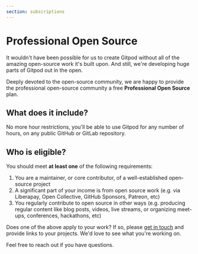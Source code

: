 ```yaml
---
section: subscriptions
---
```


<script context="module">
  export const prerender = true;
</script>

# Professional Open Source

It wouldn't have been possible for us to create Gitpod without all of the amazing open-source work it's built upon. And still, we're developing huge parts of Gitpod out in the open.

Deeply devoted to the open-source community, we are happy to provide the professional open-source community a free **Professional Open Source** plan.

## What does it include?

No more hour restrictions, you'll be able to use Gitpod for any number of hours, on any public GitHub or GitLab repository.

## Who is eligible?

You should meet **at least one** of the following requirements:

1. You are a maintainer, or core contributor, of a well-established open-source project
2. A significant part of your income is from open source work (e.g. via Liberapay, Open Collective, GitHub Sponsors, Patreon, etc)
3. You regularly contribute to open source in other ways (e.g. producing regular content like blog posts, videos, live streams, or organizing meet-ups, conferences, hackathons, etc)

Does one of the above apply to your work? If so, please [get in touch](/contact) and provide links to your projects. We'd love to see what you're working on.

Feel free to reach out if you have questions.
